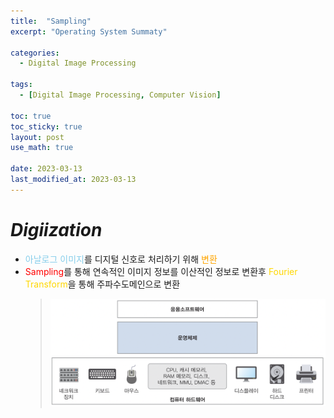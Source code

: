 ```yaml
---
title:  "Sampling"
excerpt: "Operating System Summaty"

categories:
  - Digital Image Processing

tags:
  - [Digital Image Processing, Computer Vision]

toc: true
toc_sticky: true
layout: post
use_math: true
 
date: 2023-03-13
last_modified_at: 2023-03-13
---
```


# ***Digiization***

- <span style="color:skyblue">아날로그 이미지</span>를 디지털 신호로 처리하기 위해 <span style="color:orange">변환</span>
- <span style="color:red">Sampling</span>를 통해 연속적인 이미지 정보를 이산적인 정보로 변환후 <span style="color:gold">Fourier Transform</span>을 통해 주파수도메인으로 변환
    > ![컴퓨터 계층 구조](/assets/img/layered%20architecture.png)
